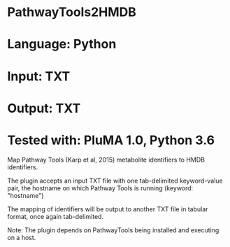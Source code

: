 # PathwayTools2HMDB
# Language: Python
# Input: TXT
# Output: TXT
# Tested with: PluMA 1.0, Python 3.6

Map Pathway Tools (Karp et al, 2015) metabolite identifiers to HMDB identifiers.

The plugin accepts an input TXT file with one tab-delimited keyword-value pair,
the hostname on which Pathway Tools is running (keyword: "hostname")

The mapping of identifiers will be output to another TXT file in tabular format,
once again tab-delimited.

Note: The plugin depends on PathwayTools being installed and executing on a host.
